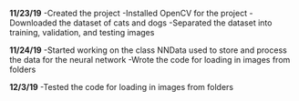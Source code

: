 **11/23/19**
-Created the project
-Installed OpenCV for the project
-Downloaded the dataset of cats and dogs
-Separated the dataset into training, validation, and testing images

**11/24/19**
-Started working on the class NNData used to store and process the data for the neural network
-Wrote the code for loading in images from folders

**12/3/19**
-Tested the code for loading in images from folders
